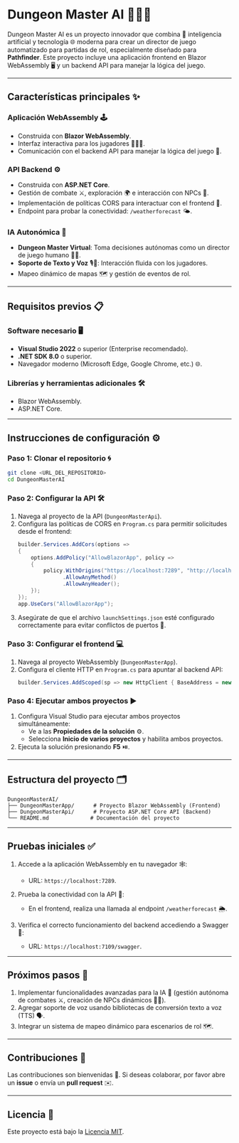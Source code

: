 # Dungeon Master AI 🧙‍♂️🎲

Dungeon Master AI es un proyecto innovador que combina 🤖 inteligencia artificial y tecnología 🌐 moderna para crear un director de juego automatizado para partidas de rol, especialmente diseñado para **Pathfinder**. Este proyecto incluye una aplicación frontend en Blazor WebAssembly 🖥️ y un backend API para manejar la lógica del juego.

---

## Características principales ✨

### Aplicación WebAssembly 🕹️
- Construida con **Blazor WebAssembly**.
- Interfaz interactiva para los jugadores 🧑‍🤝‍🧑.
- Comunicación con el backend API para manejar la lógica del juego 🔗.

### API Backend ⚙️
- Construida con **ASP.NET Core**.
- Gestión de combate ⚔️, exploración 🌍 e interacción con NPCs 🤝.
- Implementación de políticas CORS para interactuar con el frontend 🔐.
- Endpoint para probar la conectividad: `/weatherforecast` 🌤️.

### IA Autonómica 🧠
- **Dungeon Master Virtual**: Toma decisiones autónomas como un director de juego humano 🧙‍♀️.
- **Soporte de Texto y Voz** 🎙️💬: Interacción fluida con los jugadores.
- Mapeo dinámico de mapas 🗺️ y gestión de eventos de rol.

---

## Requisitos previos 📋

### Software necesario 🖥️
- **Visual Studio 2022** o superior (Enterprise recomendado).
- **.NET SDK 8.0** o superior.
- Navegador moderno (Microsoft Edge, Google Chrome, etc.) 🌐.

### Librerías y herramientas adicionales 🛠️
- Blazor WebAssembly.
- ASP.NET Core.

---

## Instrucciones de configuración ⚙️

### Paso 1: Clonar el repositorio 🌀
```bash
git clone <URL_DEL_REPOSITORIO>
cd DungeonMasterAI
```

### Paso 2: Configurar la API 🛠️
1. Navega al proyecto de la API (`DungeonMasterApi`).
2. Configura las políticas de CORS en `Program.cs` para permitir solicitudes desde el frontend:
   ```csharp
   builder.Services.AddCors(options =>
   {
       options.AddPolicy("AllowBlazorApp", policy =>
       {
           policy.WithOrigins("https://localhost:7289", "http://localhost:5131")
                 .AllowAnyMethod()
                 .AllowAnyHeader();
       });
   });
   app.UseCors("AllowBlazorApp");
   ```
3. Asegúrate de que el archivo `launchSettings.json` esté configurado correctamente para evitar conflictos de puertos 🚪.

### Paso 3: Configurar el frontend 💻
1. Navega al proyecto WebAssembly (`DungeonMasterApp`).
2. Configura el cliente HTTP en `Program.cs` para apuntar al backend API:
   ```csharp
   builder.Services.AddScoped(sp => new HttpClient { BaseAddress = new Uri("https://localhost:7109") });
   ```

### Paso 4: Ejecutar ambos proyectos ▶️
1. Configura Visual Studio para ejecutar ambos proyectos simultáneamente:
   - Ve a las **Propiedades de la solución** ⚙️.
   - Selecciona **Inicio de varios proyectos** y habilita ambos proyectos.
2. Ejecuta la solución presionando **F5** ⏯️.

---

## Estructura del proyecto 🗂️

```
DungeonMasterAI/
├── DungeonMasterApp/      # Proyecto Blazor WebAssembly (Frontend)
├── DungeonMasterApi/      # Proyecto ASP.NET Core API (Backend)
└── README.md             # Documentación del proyecto
```

---

## Pruebas iniciales ✅

1. Accede a la aplicación WebAssembly en tu navegador 🕸️:
   - URL: `https://localhost:7289`.

2. Prueba la conectividad con la API 🔄:
   - En el frontend, realiza una llamada al endpoint `/weatherforecast` 🌦️.

3. Verifica el correcto funcionamiento del backend accediendo a Swagger 📜:
   - URL: `https://localhost:7109/swagger`.

---

## Próximos pasos 🚀

1. Implementar funcionalidades avanzadas para la IA 🧩 (gestión autónoma de combates ⚔️, creación de NPCs dinámicos 🧑‍🎨).
2. Agregar soporte de voz usando bibliotecas de conversión texto a voz (TTS) 🗣️.
3. Integrar un sistema de mapeo dinámico para escenarios de rol 🗺️.

---

## Contribuciones 🤝
Las contribuciones son bienvenidas 🙌. Si deseas colaborar, por favor abre un **issue** o envía un **pull request** ✉️.

---

## Licencia 📜
Este proyecto está bajo la [Licencia MIT](LICENSE).

